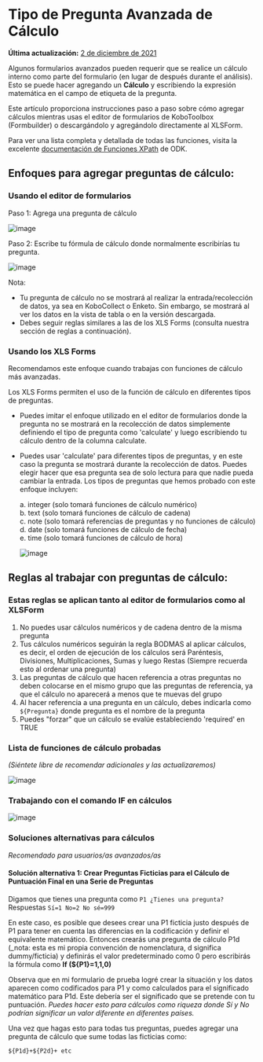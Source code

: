 # Tipo de Pregunta Avanzada de Cálculo
**Última actualización:** <a href="https://github.com/kobotoolbox/docs/blob/c2e8c882fdd831549c2f7f4474a9d522bafc181b/source/advanced_calculate.md" class="reference">2 de diciembre de 2021</a>

Algunos formularios avanzados pueden requerir que se realice un cálculo interno como parte del formulario (en lugar de después durante el análisis). Esto se puede hacer agregando un **Cálculo** y escribiendo la expresión matemática en el campo de etiqueta de la pregunta.

Este artículo proporciona instrucciones paso a paso sobre cómo agregar cálculos mientras usas el editor de formularios de KoboToolbox (Formbuilder) o descargándolo y agregándolo directamente al XLSForm.

Para ver una lista completa y detallada de todas las funciones, visita la excelente [documentación de Funciones XPath](https://getodk.github.io/xforms-spec) de ODK.

## Enfoques para agregar preguntas de cálculo:

### Usando el editor de formularios

Paso 1: Agrega una pregunta de cálculo

![image](/images/advanced_calculate/calculate_question.jpg)

Paso 2: Escribe tu fórmula de cálculo donde normalmente escribirías tu pregunta.

![image](/images/advanced_calculate/formulas.jpg)

Nota:

* Tu pregunta de cálculo no se mostrará al realizar la entrada/recolección de datos, ya sea en KoboCollect o Enketo. Sin embargo, se mostrará al ver los datos en la vista de tabla o en la versión descargada.
* Debes seguir reglas similares a las de los XLS Forms (consulta nuestra sección de reglas a continuación).

### Usando los XLS Forms

Recomendamos este enfoque cuando trabajas con funciones de cálculo más avanzadas.

Los XLS Forms permiten el uso de la función de cálculo en diferentes tipos de preguntas.

* Puedes imitar el enfoque utilizado en el editor de formularios donde la pregunta no se mostrará en la recolección de datos simplemente definiendo el tipo de pregunta como 'calculate' y luego escribiendo tu cálculo dentro de la columna calculate.
* Puedes usar 'calculate' para diferentes tipos de preguntas, y en este caso la pregunta se mostrará durante la recolección de datos. Puedes elegir hacer que esa pregunta sea de solo lectura para que nadie pueda cambiar la entrada. Los tipos de preguntas que hemos probado con este enfoque incluyen:

    a. integer (solo tomará funciones de cálculo numérico)  
    b. text (solo tomará funciones de cálculo de cadena)  
    c. note (solo tomará referencias de preguntas y no funciones de cálculo)  
    d. date (solo tomará funciones de cálculo de fecha)  
    e. time (solo tomará funciones de cálculo de hora)  
    
    ![image](/images/advanced_calculate/xls.png)

## Reglas al trabajar con preguntas de cálculo:

### Estas reglas se aplican tanto al editor de formularios como al XLSForm

1. No puedes usar cálculos numéricos y de cadena dentro de la misma pregunta
2. Tus cálculos numéricos seguirán la regla BODMAS al aplicar cálculos, es decir, el orden de ejecución de los cálculos será Paréntesis, Divisiones, Multiplicaciones, Sumas y luego Restas (Siempre recuerda esto al ordenar una pregunta)
3. Las preguntas de cálculo que hacen referencia a otras preguntas no deben colocarse en el mismo grupo que las preguntas de referencia, ya que el cálculo no aparecerá a menos que te muevas del grupo
4. Al hacer referencia a una pregunta en un cálculo, debes indicarla como `${Pregunta}` donde pregunta es el nombre de la pregunta
5. Puedes "forzar" que un cálculo se evalúe estableciendo 'required' en TRUE

### Lista de funciones de cálculo probadas

_(Siéntete libre de recomendar adicionales y las actualizaremos)_

![image](/images/advanced_calculate/list.png)

### Trabajando con el comando IF en cálculos

![image](/images/advanced_calculate/if_command.png)

### Soluciones alternativas para cálculos

_Recomendado para usuarios/as avanzados/as_

#### Solución alternativa 1: Crear Preguntas Ficticias para el Cálculo de Puntuación Final en una Serie de Preguntas

Digamos que tienes una pregunta como `P1 ¿Tienes una pregunta?` Respuestas `Sí=1 No=2 No sé=999`

En este caso, es posible que desees crear una P1 ficticia justo después de P1 para tener en cuenta las diferencias en la codificación y definir el equivalente matemático. Entonces crearás una pregunta de cálculo P1d (_nota: esta es mi propia convención de nomenclatura, d significa dummy/ficticia) y definirás el valor predeterminado como 0 pero escribirás la fórmula como **If (${P1}=1,1,0)**

Observa que en mi formulario de prueba logré crear la situación y los datos aparecen como codificados para P1 y como calculados para el significado matemático para P1d. Este debería ser el significado que se pretende con tu puntuación. _Puedes hacer esto para cálculos como riqueza donde Sí y No podrían significar un valor diferente en diferentes países._

Una vez que hagas esto para todas tus preguntas, puedes agregar una pregunta de cálculo que sume todas las ficticias como:

`${P1d}+${P2d}+ etc`